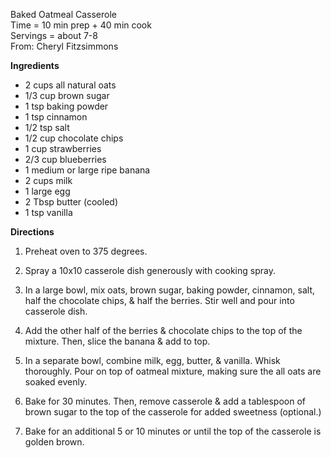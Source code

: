 Baked Oatmeal Casserole \
Time = 10 min prep + 40 min cook \
Servings = about 7-8 \
From: Cheryl Fitzsimmons

**Ingredients**

- 2 cups all natural oats
- 1/3 cup brown sugar
- 1 tsp baking powder
- 1 tsp cinnamon
- 1/2 tsp salt
- 1/2 cup chocolate chips
- 1 cup strawberries
- 2/3 cup blueberries
- 1 medium or large ripe banana
- 2 cups milk
- 1 large egg
- 2 Tbsp butter (cooled)
- 1 tsp vanilla

**Directions**

1. Preheat oven to 375 degrees.

2. Spray a 10x10 casserole dish generously with cooking spray.

3. In a large bowl, mix oats, brown sugar, baking powder, cinnamon, salt, half the chocolate chips, & half the berries. Stir well and pour into casserole dish. 

4. Add the other half of the berries & chocolate chips to the top of the mixture. Then, slice the banana & add to top.

5. In a separate bowl, combine milk, egg, butter, & vanilla. Whisk thoroughly. Pour on top of oatmeal mixture, making sure the all oats are soaked evenly.

6. Bake for 30 minutes. Then, remove casserole & add a tablespoon of brown sugar to the top of the casserole for added sweetness (optional.) 

7. Bake for an additional 5 or 10 minutes or until the top of the casserole is golden brown.